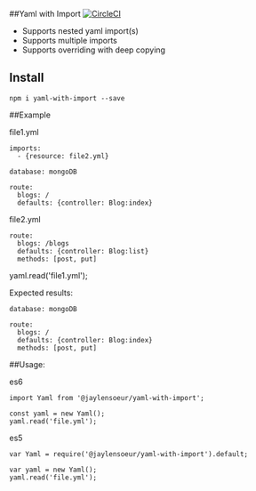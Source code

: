 ##Yaml with Import
[![CircleCI](https://circleci.com/gh/jaylensoeur/yaml-with-import/tree/master.svg?style=svg)](https://circleci.com/gh/jaylensoeur/yaml-with-import/tree/master)
- Supports nested yaml import(s)
- Supports multiple imports
- Supports overriding with deep copying  

## Install
````
npm i yaml-with-import --save
````

##Example

file1.yml

````
imports:
  - {resource: file2.yml}

database: mongoDB

route:
  blogs: /
  defaults: {controller: Blog:index}
````

file2.yml
````
route:
  blogs: /blogs
  defaults: {controller: Blog:list}
  methods: [post, put]

````

yaml.read('file1.yml');

Expected results:

````
database: mongoDB

route:
  blogs: /
  defaults: {controller: Blog:index}
  methods: [post, put]
````

##Usage:

es6

````
import Yaml from '@jaylensoeur/yaml-with-import';

const yaml = new Yaml();
yaml.read('file.yml');
````

es5
````
var Yaml = require('@jaylensoeur/yaml-with-import').default;

var yaml = new Yaml();
yaml.read('file.yml');
````

